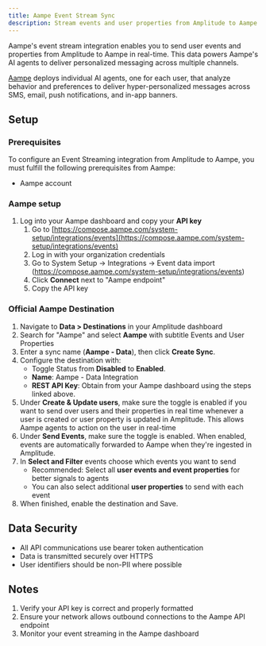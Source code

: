 ```yaml
---
title: Aampe Event Stream Sync
description: Stream events and user properties from Amplitude to Aampe for personalized messaging and engagement.
---
```


Aampe's event stream integration enables you to send user events and properties from Amplitude to Aampe in real-time. This data powers Aampe's AI agents to deliver personalized messaging across multiple channels.

[Aampe](https://aampe.com/) deploys individual AI agents, one for each user, that analyze behavior and preferences to deliver hyper-personalized messages across SMS, email, push notifications, and in-app banners. 


## Setup

### Prerequisites

To configure an Event Streaming integration from Amplitude to Aampe, you must fulfill the following prerequisites from Aampe:

- Aampe account

### Aampe setup

1. Log into your Aampe dashboard and copy your **API key** 
    1. Go to [https://compose.aampe.com/system-setup/integrations/events](https://compose.aampe.com/system-setup/integrations/events)
    2. Log in with your organization credentials
    3. Go to System Setup -> Integrations -> Event data import (https://compose.aampe.com/system-setup/integrations/events)
    4. Click **Connect** next to "Aampe endpoint"
    5. Copy the API key

### Official Aampe Destination

1. Navigate to **Data > Destinations** in your Amplitude dashboard
2. Search for "Aampe" and select **Aampe** with subtitle Events and User Properties
3. Enter a sync name (**Aampe - Data**), then click **Create Sync**.
4. Configure the destination with:
   - Toggle Status from **Disabled** to **Enabled**.
   - **Name**: Aampe - Data Integration
   - **REST API Key**: Obtain from your Aampe dashboard using the steps linked above.
5. Under **Create & Update users**, make sure the toggle is enabled if you want to send over users and their properties in real time whenever a user is created or user property is updated in Amplitude. This allows Aampe agents to action on the user in real-time
6. Under **Send Events**, make sure the toggle is enabled. When enabled, events are automatically forwarded to Aampe when they're ingested in Amplitude.
7. In **Select and Filter** events choose which events you want to send
   - Recommended: Select all **user events and event properties** for better signals to agents
   - You can also select additional **user properties** to send with each event
8. When finished, enable the destination and Save.

## Data Security

- All API communications use bearer token authentication
- Data is transmitted securely over HTTPS
- User identifiers should be non-PII where possible

## Notes

1. Verify your API key is correct and properly formatted
2. Ensure your network allows outbound connections to the Aampe API endpoint
3. Monitor your event streaming in the Aampe dashboard 